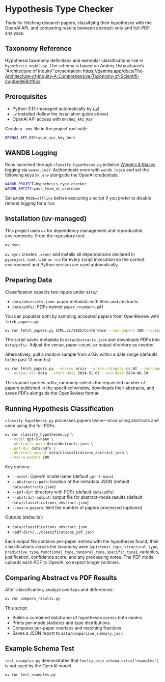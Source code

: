 # Hypothesis Type Checker

Tools for fetching research papers, classifying their hypotheses with the OpenAI API, and comparing results between abstract-only and full-PDF analyses.

## Taxonomy Reference

Hypothesis taxonomy definitions and exemplar classifications live in `hypothesis_model.py`. The schema is based on Andrey Ustyuzhanin’s “Architecture of Inquiry” presentation: https://gamma.app/docs/The-Architecture-of-Inquiry-A-Comprehensive-Taxonomy-of-Scientifi-mqdpe9i68rtf6os

## Prerequisites

- Python 3.13 (managed automatically by [uv](https://docs.astral.sh/uv/))
- `uv` installed (follow the installation guide above)
- OpenAI API access with `OPENAI_API_KEY`

Create a `.env` file in the project root with:

```bash
OPENAI_API_KEY=your_api_key_here
```

## WANDB Logging

Runs launched through `classify_hypotheses.py` initialize [Weights & Biases](https://wandb.ai/) logging via `weave.init`. Authenticate once with `wandb login` and set the following keys in `.env` alongside the OpenAI credentials:

```bash
WANDB_PROJECT=hypothesis-type-checker
WANDB_ENTITY=your_team_or_username
```

Set `WANDB_MODE=offline` before executing a script if you prefer to disable remote logging for a run.

## Installation (uv-managed)

This project uses `uv` for dependency management and reproducible environments. From the repository root:

```bash
uv sync
```

`uv sync` creates `.venv/` and installs all dependencies declared in `pyproject.toml`. Use `uv run` for every script invocation so the correct environment and Python version are used automatically.

## Preparing Data

Classification expects two inputs under `data/`:
- `data/abstracts.json`: paper metadata with titles and abstracts
- `data/pdfs/`: PDFs named `paper_<number>.pdf`

You can populate both by sampling accepted papers from OpenReview with `fetch_papers.py`:

```bash
uv run fetch_papers.py ICML.cc/2025/Conference --num-papers 100 --output-dir data
```

The script saves metadata to `data/abstracts.json` and downloads PDFs into `data/pdfs/`. Adjust the venue, paper count, or output directory as needed.

Alternatively, pull a random sample from arXiv within a date range (defaults to the past 12 months):

```bash
uv run fetch_papers.py --source arxiv --arxiv-category cs.AI --num-papers 50 \
  --output-dir data --start-date 2024-01-01 --end-date 2024-06-30
```

This variant queries arXiv, randomly selects the requested number of papers published in the specified window, downloads their abstracts, and saves PDFs alongside the OpenReview format.

## Running Hypothesis Classification

`classify_hypotheses.py` processes papers twice—once using abstracts and once using the full PDFs.

```bash
uv run classify_hypotheses.py \
  --model gpt-5-nano \
  --abstracts-path data/abstracts.json \
  --pdf-dir data/pdfs \
  --abstract-output data/classifications_abstract.json \
  --max-n-papers 100
```

Key options:
- `--model`: OpenAI model name (default `gpt-5-nano`)
- `--abstracts-path`: location of the metadata JSON (default `data/abstracts.json`)
- `--pdf-dir`: directory with PDFs (default `data/pdfs`)
- `--abstract-output`: output file for abstract-mode results (default `data/classifications_abstract.json`)
- `--max-n-papers`: limit the number of papers processed (optional)

Outputs (defaults):
- `data/classifications_abstract.json`
- `<pdf-dir>/../classifications_pdf.json`

Each output file contains per-paper entries with the hypotheses found, their classifications across the taxonomy axes (`epistemic_type`, `structural_type`, `predictive_type`, `functional_type`, `temporal_type`, `specific_type`), variables, justification, confidence score, and any processing notes. The PDF mode uploads each PDF to OpenAI, so expect longer runtimes.

## Comparing Abstract vs PDF Results

After classification, analyze overlaps and differences:

```bash
uv run compare_results.py
```

This script:
- Builds a combined dataframe of hypotheses across both modes
- Prints per-mode statistics and type distributions
- Computes per-paper overlaps and matching fractions
- Saves a JSON report to `data/comparison_summary.json`

## Example Schema Test

`test_examples.py` demonstrates that `Config.json_schema_extra["examples"]` is not used by the OpenAI model

```bash
uv run test_examples.py
```
